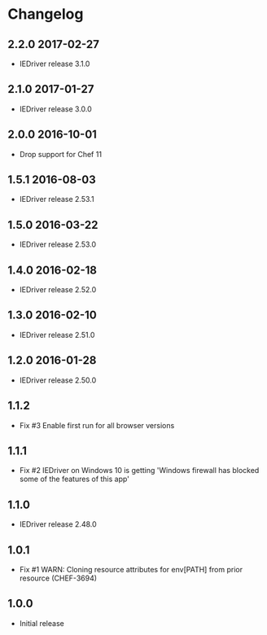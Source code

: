 # Changelog

## 2.2.0 2017-02-27

- IEDriver release 3.1.0

## 2.1.0 2017-01-27

- IEDriver release 3.0.0

## 2.0.0 2016-10-01

- Drop support for Chef 11

## 1.5.1 2016-08-03

- IEDriver release 2.53.1

## 1.5.0 2016-03-22

- IEDriver release 2.53.0

## 1.4.0 2016-02-18

- IEDriver release 2.52.0

## 1.3.0 2016-02-10

- IEDriver release 2.51.0

## 1.2.0 2016-01-28

- IEDriver release 2.50.0

## 1.1.2

- Fix #3 Enable first run for all browser versions

## 1.1.1

- Fix #2 IEDriver on Windows 10 is getting 'Windows firewall has blocked some of the features of this app' 

## 1.1.0

- IEDriver release 2.48.0

## 1.0.1

- Fix #1 WARN: Cloning resource attributes for env[PATH] from prior resource (CHEF-3694)

## 1.0.0

- Initial release
